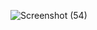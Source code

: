 ![Screenshot (54)](https://github.com/user-attachments/assets/4ced52ca-0d06-43d1-9fff-8518937fe0ad)
